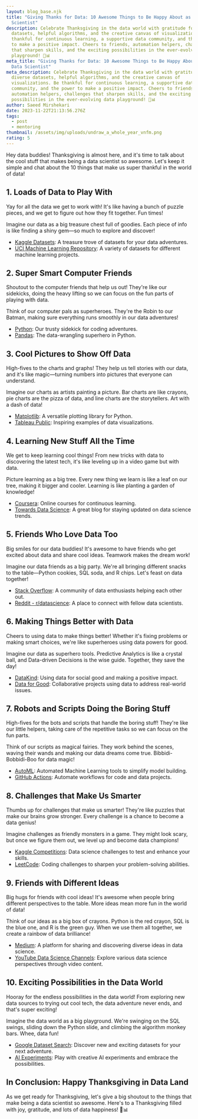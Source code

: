 ```yaml
---
layout: blog_base.njk
title: "Giving Thanks for Data: 10 Awesome Things to Be Happy About as a Data
  Scientist"
description: Celebrate Thanksgiving in the data world with gratitude for diverse
  datasets, helpful algorithms, and the creative canvas of visualizations. Be
  thankful for continuous learning, a supportive data community, and the power
  to make a positive impact. Cheers to friends, automation helpers, challenges
  that sharpen skills, and the exciting possibilities in the ever-evolving data
  playground! 🦃📊
meta_title: "Giving Thanks for Data: 10 Awesome Things to Be Happy About as a
  Data Scientist"
meta_description: Celebrate Thanksgiving in the data world with gratitude for
  diverse datasets, helpful algorithms, and the creative canvas of
  visualizations. Be thankful for continuous learning, a supportive data
  community, and the power to make a positive impact. Cheers to friends,
  automation helpers, challenges that sharpen skills, and the exciting
  possibilities in the ever-evolving data playground! 🦃📊
author: Saeed Mirshekari
date: 2023-11-22T21:13:56.276Z
tags:
  - post
  - mentoring
thumbnail: /assets/img/uploads/undraw_a_whole_year_vnfm.png
rating: 5
---
```

Hey data buddies! Thanksgiving is almost here, and it's time to talk about the cool stuff that makes being a data scientist so awesome. Let's keep it simple and chat about the 10 things that make us super thankful in the world of data!

## 1. Loads of Data to Play With

Yay for all the data we get to work with! It's like having a bunch of puzzle pieces, and we get to figure out how they fit together. Fun times!

Imagine our data as a big treasure chest full of goodies. Each piece of info is like finding a shiny gem—so much to explore and discover!

- [Kaggle Datasets](https://www.kaggle.com/datasets): A treasure trove of datasets for your data adventures.
- [UCI Machine Learning Repository](https://archive.ics.uci.edu/ml/index.php): A variety of datasets for different machine learning projects.

## 2. Super Smart Computer Friends

Shoutout to the computer friends that help us out! They're like our sidekicks, doing the heavy lifting so we can focus on the fun parts of playing with data.

Think of our computer pals as superheroes. They're the Robin to our Batman, making sure everything runs smoothly in our data adventures!

- [Python](https://www.python.org/): Our trusty sidekick for coding adventures.
- [Pandas](https://pandas.pydata.org/): The data-wrangling superhero in Python.

## 3. Cool Pictures to Show Off Data

High-fives to the charts and graphs! They help us tell stories with our data, and it's like magic—turning numbers into pictures that everyone can understand.

Imagine our charts as artists painting a picture. Bar charts are like crayons, pie charts are the pizza of data, and line charts are the storytellers. Art with a dash of data!

- [Matplotlib](https://matplotlib.org/): A versatile plotting library for Python.
- [Tableau Public](https://public.tableau.com/en-us/s/gallery): Inspiring examples of data visualizations.

## 4. Learning New Stuff All the Time

We get to keep learning cool things! From new tricks with data to discovering the latest tech, it's like leveling up in a video game but with data.

Picture learning as a big tree. Every new thing we learn is like a leaf on our tree, making it bigger and cooler. Learning is like planting a garden of knowledge!

- [Coursera](https://www.coursera.org/): Online courses for continuous learning.
- [Towards Data Science](https://towardsdatascience.com/): A great blog for staying updated on data science trends.

## 5. Friends Who Love Data Too

Big smiles for our data buddies! It's awesome to have friends who get excited about data and share cool ideas. Teamwork makes the dream work!

Imagine our data friends as a big party. We're all bringing different snacks to the table—Python cookies, SQL soda, and R chips. Let's feast on data together!

- [Stack Overflow](https://stackoverflow.com/): A community of data enthusiasts helping each other out.
- [Reddit - r/datascience](https://www.reddit.com/r/datascience/): A place to connect with fellow data scientists.

## 6. Making Things Better with Data

Cheers to using data to make things better! Whether it's fixing problems or making smart choices, we're like superheroes using data powers for good.

Imagine our data as superhero tools. Predictive Analytics is like a crystal ball, and Data-driven Decisions is the wise guide. Together, they save the day!

- [DataKind](https://www.datakind.org/): Using data for social good and making a positive impact.
- [Data for Good](https://www.dataforgood.com/): Collaborative projects using data to address real-world issues.

## 7. Robots and Scripts Doing the Boring Stuff

High-fives for the bots and scripts that handle the boring stuff! They're like our little helpers, taking care of the repetitive tasks so we can focus on the fun parts.

Think of our scripts as magical fairies. They work behind the scenes, waving their wands and making our data dreams come true. Bibbidi-Bobbidi-Boo for data magic!

- [AutoML](https://www.automl.org/): Automated Machine Learning tools to simplify model building.
- [GitHub Actions](https://github.com/features/actions): Automate workflows for code and data projects.

## 8. Challenges that Make Us Smarter

Thumbs up for challenges that make us smarter! They're like puzzles that make our brains grow stronger. Every challenge is a chance to become a data genius!

Imagine challenges as friendly monsters in a game. They might look scary, but once we figure them out, we level up and become data champions!

- [Kaggle Competitions](https://www.kaggle.com/competitions): Data science challenges to test and enhance your skills.
- [LeetCode](https://leetcode.com/): Coding challenges to sharpen your problem-solving abilities.

## 9. Friends with Different Ideas

Big hugs for friends with cool ideas! It's awesome when people bring different perspectives to the table. More ideas mean more fun in the world of data!

Think of our ideas as a big box of crayons. Python is the red crayon, SQL is the blue one, and R is the green guy. When we use them all together, we create a rainbow of data brilliance!

- [Medium](https://medium.com/): A platform for sharing and discovering diverse ideas in data science.
- [YouTube Data Science Channels](https://towardsdatascience.com/22-must-follow-youtube-channels-for-data-science-3477d2a2bd9d): Explore various data science perspectives through video content.

## 10. Exciting Possibilities in the Data World

Hooray for the endless possibilities in the data world! From exploring new data sources to trying out cool tech, the data adventure never ends, and that's super exciting!

Imagine the data world as a big playground. We're swinging on the SQL swings, sliding down the Python slide, and climbing the algorithm monkey bars. Whee, data fun!

- [Google Dataset Search](https://datasetsearch.research.google.com/): Discover new and exciting datasets for your next adventure.
- [AI Experiments](https://experiments.withgoogle.com/collection/ai): Play with creative AI experiments and embrace the possibilities.

## In Conclusion: Happy Thanksgiving in Data Land

As we get ready for Thanksgiving, let's give a big shoutout to the things that make being a data scientist so awesome. Here's to a Thanksgiving filled with joy, gratitude, and lots of data happiness! 🦃📊